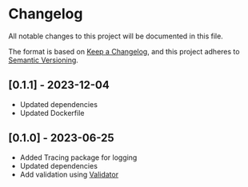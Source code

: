 # Changelog

All notable changes to this project will be documented in this file.

The format is based on [Keep a Changelog](https://keepachangelog.com/en/1.0.0/),
and this project adheres to [Semantic Versioning](https://semver.org/spec/v2.0.0.html).

## [0.1.1] - 2023-12-04
- Updated dependencies
- Updated Dockerfile

## [0.1.0] - 2023-06-25
- Added Tracing package for logging
- Updated dependencies
- Add validation using [Validator](https://docs.rs/validator)
